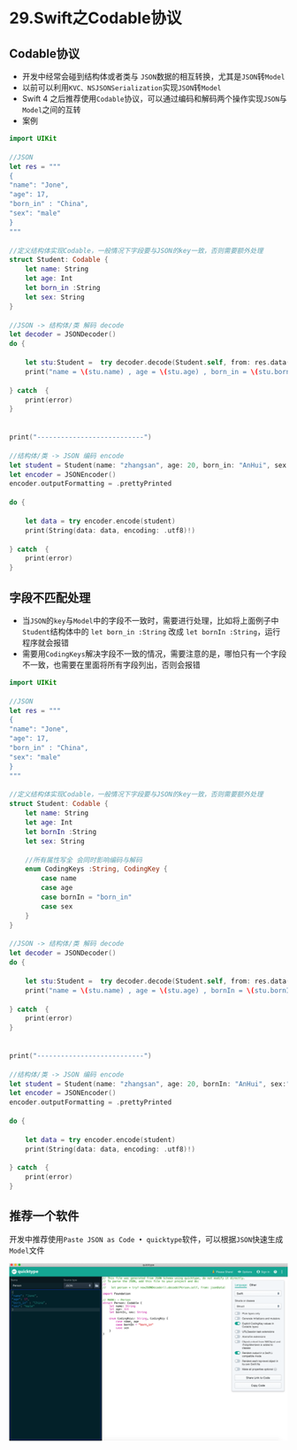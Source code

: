 # 29.Swift之Codable协议

## Codable协议

- 开发中经常会碰到结构体或者类与 `JSON`数据的相互转换，尤其是`JSON`转`Model`
- 以前可以利用`KVC、NSJSONSerialization`实现`JSON`转`Model`
- Swift 4 之后推荐使用`Codable`协议，可以通过编码和解码两个操作实现`JSON`与`Model`之间的互转
- 案例

```swift
import UIKit

//JSON
let res = """
{
"name": "Jone",
"age": 17,
"born_in" : "China",
"sex": "male"
}
"""

//定义结构体实现Codable，一般情况下字段要与JSON的key一致，否则需要额外处理
struct Student: Codable {
    let name: String
    let age: Int
    let born_in :String
    let sex: String
}

//JSON -> 结构体/类 解码 decode
let decoder = JSONDecoder()
do {
    
    let stu:Student =  try decoder.decode(Student.self, from: res.data(using: .utf8)!)    
    print("name = \(stu.name) , age = \(stu.age) , born_in = \(stu.born_in) , sex = \(stu.sex)")
    
} catch  {    
    print(error)
}


print("---------------------------")

//结构体/类 -> JSON 编码 encode
let student = Student(name: "zhangsan", age: 20, born_in: "AnHui", sex:"female")
let encoder = JSONEncoder()
encoder.outputFormatting = .prettyPrinted

do {
    
    let data = try encoder.encode(student)  
    print(String(data: data, encoding: .utf8)!)
    
} catch  {    
    print(error)
}
```

## 字段不匹配处理

- 当`JSON`的`key`与`Model`中的字段不一致时，需要进行处理，比如将上面例子中`Student`结构体中的 `let born_in :String` 改成 `let bornIn :String`，运行程序就会报错
- 需要用`CodingKeys`解决字段不一致的情况，需要注意的是，哪怕只有一个字段不一致，也需要在里面将所有字段列出，否则会报错

```swift
import UIKit

//JSON
let res = """
{
"name": "Jone",
"age": 17,
"born_in" : "China",
"sex": "male"
}
"""

//定义结构体实现Codable，一般情况下字段要与JSON的key一致，否则需要额外处理
struct Student: Codable {
    let name: String
    let age: Int
    let bornIn :String
    let sex: String
    
    //所有属性写全 会同时影响编码与解码
    enum CodingKeys :String, CodingKey {
        case name
        case age
        case bornIn = "born_in"
        case sex
    }
}

//JSON -> 结构体/类 解码 decode
let decoder = JSONDecoder()
do {
    
    let stu:Student =  try decoder.decode(Student.self, from: res.data(using: .utf8)!)
    print("name = \(stu.name) , age = \(stu.age) , bornIn = \(stu.bornIn) , sex = \(stu.sex)")
    
} catch  {
    print(error)
}


print("---------------------------")

//结构体/类 -> JSON 编码 encode
let student = Student(name: "zhangsan", age: 20, bornIn: "AnHui", sex:"female")
let encoder = JSONEncoder()
encoder.outputFormatting = .prettyPrinted

do {
    
    let data = try encoder.encode(student)
    print(String(data: data, encoding: .utf8)!)
    
} catch  {
    print(error)
}
```

## 推荐一个软件

开发中推荐使用`Paste JSON as Code • quicktype`软件，可以根据`JSON`快速生成`Model`文件

![img](./images/735757-493e2ea92a680896.png)